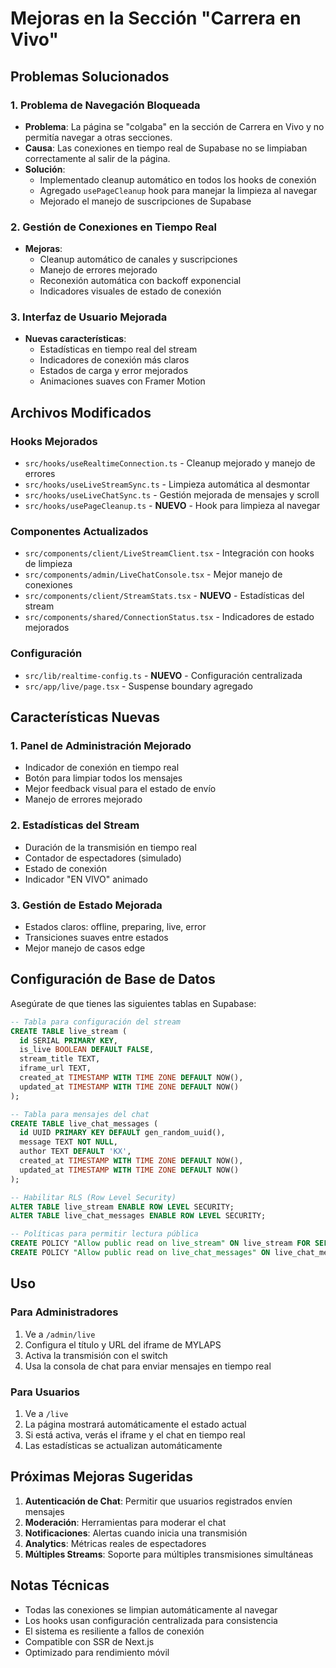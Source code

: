 # Mejoras en la Sección "Carrera en Vivo"

## Problemas Solucionados

### 1. **Problema de Navegación Bloqueada**
- **Problema**: La página se "colgaba" en la sección de Carrera en Vivo y no permitía navegar a otras secciones.
- **Causa**: Las conexiones en tiempo real de Supabase no se limpiaban correctamente al salir de la página.
- **Solución**: 
  - Implementado cleanup automático en todos los hooks de conexión
  - Agregado `usePageCleanup` hook para manejar la limpieza al navegar
  - Mejorado el manejo de suscripciones de Supabase

### 2. **Gestión de Conexiones en Tiempo Real**
- **Mejoras**:
  - Cleanup automático de canales y suscripciones
  - Manejo de errores mejorado
  - Reconexión automática con backoff exponencial
  - Indicadores visuales de estado de conexión

### 3. **Interfaz de Usuario Mejorada**
- **Nuevas características**:
  - Estadísticas en tiempo real del stream
  - Indicadores de conexión más claros
  - Estados de carga y error mejorados
  - Animaciones suaves con Framer Motion

## Archivos Modificados

### Hooks Mejorados
- `src/hooks/useRealtimeConnection.ts` - Cleanup mejorado y manejo de errores
- `src/hooks/useLiveStreamSync.ts` - Limpieza automática al desmontar
- `src/hooks/useLiveChatSync.ts` - Gestión mejorada de mensajes y scroll
- `src/hooks/usePageCleanup.ts` - **NUEVO** - Hook para limpieza al navegar

### Componentes Actualizados
- `src/components/client/LiveStreamClient.tsx` - Integración con hooks de limpieza
- `src/components/admin/LiveChatConsole.tsx` - Mejor manejo de conexiones
- `src/components/client/StreamStats.tsx` - **NUEVO** - Estadísticas del stream
- `src/components/shared/ConnectionStatus.tsx` - Indicadores de estado mejorados

### Configuración
- `src/lib/realtime-config.ts` - **NUEVO** - Configuración centralizada
- `src/app/live/page.tsx` - Suspense boundary agregado

## Características Nuevas

### 1. **Panel de Administración Mejorado**
- Indicador de conexión en tiempo real
- Botón para limpiar todos los mensajes
- Mejor feedback visual para el estado de envío
- Manejo de errores mejorado

### 2. **Estadísticas del Stream**
- Duración de la transmisión en tiempo real
- Contador de espectadores (simulado)
- Estado de conexión
- Indicador "EN VIVO" animado

### 3. **Gestión de Estado Mejorada**
- Estados claros: offline, preparing, live, error
- Transiciones suaves entre estados
- Mejor manejo de casos edge

## Configuración de Base de Datos

Asegúrate de que tienes las siguientes tablas en Supabase:

```sql
-- Tabla para configuración del stream
CREATE TABLE live_stream (
  id SERIAL PRIMARY KEY,
  is_live BOOLEAN DEFAULT FALSE,
  stream_title TEXT,
  iframe_url TEXT,
  created_at TIMESTAMP WITH TIME ZONE DEFAULT NOW(),
  updated_at TIMESTAMP WITH TIME ZONE DEFAULT NOW()
);

-- Tabla para mensajes del chat
CREATE TABLE live_chat_messages (
  id UUID PRIMARY KEY DEFAULT gen_random_uuid(),
  message TEXT NOT NULL,
  author TEXT DEFAULT 'KX',
  created_at TIMESTAMP WITH TIME ZONE DEFAULT NOW(),
  updated_at TIMESTAMP WITH TIME ZONE DEFAULT NOW()
);

-- Habilitar RLS (Row Level Security)
ALTER TABLE live_stream ENABLE ROW LEVEL SECURITY;
ALTER TABLE live_chat_messages ENABLE ROW LEVEL SECURITY;

-- Políticas para permitir lectura pública
CREATE POLICY "Allow public read on live_stream" ON live_stream FOR SELECT USING (true);
CREATE POLICY "Allow public read on live_chat_messages" ON live_chat_messages FOR SELECT USING (true);
```

## Uso

### Para Administradores
1. Ve a `/admin/live`
2. Configura el título y URL del iframe de MYLAPS
3. Activa la transmisión con el switch
4. Usa la consola de chat para enviar mensajes en tiempo real

### Para Usuarios
1. Ve a `/live`
2. La página mostrará automáticamente el estado actual
3. Si está activa, verás el iframe y el chat en tiempo real
4. Las estadísticas se actualizan automáticamente

## Próximas Mejoras Sugeridas

1. **Autenticación de Chat**: Permitir que usuarios registrados envíen mensajes
2. **Moderación**: Herramientas para moderar el chat
3. **Notificaciones**: Alertas cuando inicia una transmisión
4. **Analytics**: Métricas reales de espectadores
5. **Múltiples Streams**: Soporte para múltiples transmisiones simultáneas

## Notas Técnicas

- Todas las conexiones se limpian automáticamente al navegar
- Los hooks usan configuración centralizada para consistencia
- El sistema es resiliente a fallos de conexión
- Compatible con SSR de Next.js
- Optimizado para rendimiento móvil